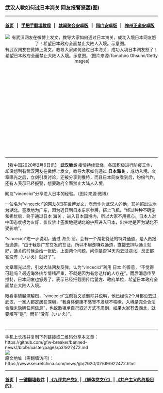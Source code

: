 ### 武汉人教如何过日本海关 网友报警怒轰(图)
------------------------

#### [首页](https://github.com/gfw-breaker/banned-news1/blob/master/README.md) &nbsp;&nbsp;|&nbsp;&nbsp; [手把手翻墙教程](https://github.com/gfw-breaker/guides/wiki) &nbsp;&nbsp;|&nbsp;&nbsp; [禁闻聚合安卓版](https://github.com/gfw-breaker/bn-android) &nbsp;&nbsp;|&nbsp;&nbsp; [网门安卓版](https://github.com/oGate2/oGate) &nbsp;&nbsp;|&nbsp;&nbsp; [神州正道安卓版](https://github.com/SzzdOgate/update) 



<div class="article_right" style="fone-color:#000">
 <p style="text-align: center;">
  <img alt="有武汉网友在微博上发文，教导大家如何通过日本海关，成功入境日本网友怒了！希望日本政府全面禁止大陆人入境。示意图。" src="https://img3.secretchina.com/pic/2020/1-30/p2615222a699304327-ss.jpg"/>
  <br>
   有武汉网友在微博上发文，教导大家如何通过日本海关，成功入境日本网友怒了！希望日本政府全面禁止大陆人入境。示意图。(图片来源:Tomohiro Ohsumi/Getty Images)
   <span id="hideid" name="hideid" style="color:red;display:none;">
    <span href="https://www.secretchina.com">
    </span>
   </span>
  </br>
 </p>
 <div id="txt-mid1-t21-2017">
  <ins class="adsbygoogle" data-ad-client="ca-pub-1276641434651360" data-ad-slot="2451032099" style="display:inline-block;width:336px;height:280px">
  </ins>
  

---


  </div>
 </div>
 <p>
  【看中国2020年2月9日讯】
  <strong>
   <span href="https://www.secretchina.com/news/gb/tag/武汉肺炎" target="_blank">
    武汉肺炎
   </span>
  </strong>
  疫情持续延烧，各国积极进行防疫工作，却没想到有武汉网友在微博上发文，教导大家如何通过
  <strong>
   日本海关
  </strong>
  ，成功入境。文章曝光之后，立刻引发讨论，还被分享到推特，而且日本网友看到后，纷纷气炸，还有人表示已经报警，想要政府全面禁止大陆人入境。
  <span id="hideid" name="hideid" style="color:red;display:none;">
   <span href="https://www.secretchina.com">
   </span>
  </span>
 </p>
 <p>
  网友“vincecici”分享进入日本的经验。（图片来源:微博）
 </p>
 <p>
  一位名为“vincecici”的网友8日在微博发文，表示作为武汉人的他，其护照出生地为湖北，签发地为广东，因为近日到日本东京参展，搭上飞机，“经过种种不确定和担忧后，终于通过日本
  <span href="https://www.secretchina.com/news/gb/tag/海关" target="_blank">
   海关
  </span>
  ，进入日本国境内，所以大家不用担心，日本人对中国态度极为友好，仅仅禁止签发地是湖北的护照进入日本，出生地是否为湖北不受影响”。
 </p>
 <p>
  “vincecici”进一步说明，通过
  <span href="https://zh.wikipedia.org/wiki/%E6%B5%B7%E9%97%9C" target="_blank">
   海关
  </span>
  前，会有一个湖北签证的特殊通道，是人员报备通道，“由于我是广东签发的签证，所以不用走特殊通道，直接去排队通关就好，通关的时候会给一张纸，上面两个问题，问你是否14天内去过湖北，反正都答没有（いいえ）就好了”。
 </p>
 <p>
  文章曝光以后，引发大陆网友反弹，认为“vincecici”利用
  <span href="https://www.secretchina.com/news/gb/tag/日本" target="_blank">
   日本
  </span>
  的善意，“不觉得可耻吗？最近海外排华情绪严重，不就是因为有您这样的人存在”。而后消息传至推特，日本网友也怒轰了，表示已经把截图传给警方、政府单位，希望日本政府全面禁止大陆人入境。
 </p>
 <p>
  眼看事情越演越烈，“vincecici”立刻将文章删除并说明，他已经快2个月都没去过武汉，一家人都定居在深圳，“我身体健康不感冒不发烧不咳嗽，入境是完全合法合理未隐瞒任何信息”，也致歉坦承自己叙述方式不周到，如果大家有去湖北，就要填写“是”，而非“没有（いいえ）”。
  <center>
   <div>
    <div id="txt-mid2-t22-2017" style="display: block;  max-height: 351px;  overflow: hidden;">
     <div id="SC-21xxx">
     </div>
     <ins class="adsbygoogle" data-ad-client="ca-pub-1276641434651360" data-ad-format="auto" data-ad-slot="4301710469" data-full-width-responsive="true" style="display:block">
     </ins>
    </div>
   </div>
  </center>
  <div style="padding-top:12px;">
  </div>
 </p>
</div>

<hr/>
手机上长按并复制下列链接或二维码分享本文章：<br/>
https://github.com/gfw-breaker/banned-news1/blob/master/pages/p3/922472.md <br/>
<a href='https://github.com/gfw-breaker/banned-news1/blob/master/pages/p3/922472.md'><img src='https://github.com/gfw-breaker/banned-news1/blob/master/pages/p3/922472.md.png'/></a> <br/>
原文地址（需翻墙访问）：https://www.secretchina.com/news/gb/2020/02/09/922472.html


------------------------
#### [首页](https://github.com/gfw-breaker/banned-news1/blob/master/README.md) &nbsp;|&nbsp; [一键翻墙软件](https://github.com/gfw-breaker/nogfw/blob/master/README.md) &nbsp;| [《九评共产党》](https://github.com/gfw-breaker/9ping.md/blob/master/README.md#九评之一评共产党是什么) | [《解体党文化》](https://github.com/gfw-breaker/jtdwh.md/blob/master/README.md) | [《共产主义的终极目的》](https://github.com/gfw-breaker/gczydzjmd.md/blob/master/README.md)


<img src='http://gfw-breaker.win/banned-news/pages/p3/922472.md' width='0px' height='0px'/>